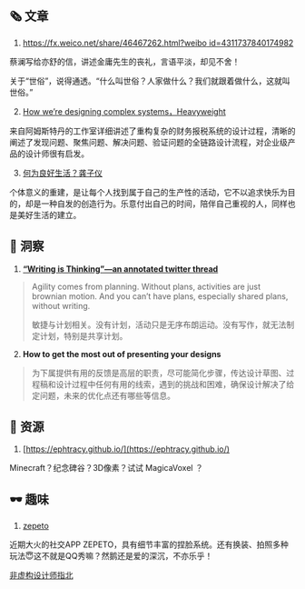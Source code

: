 ##  🗞 文章

1. [https://fx.weico.net/share/46467262.html?weibo id=4311737840174982](https://fx.weico.net/share/46467262.html?weibo%20id=4311737840174982)

蔡澜写给亦舒的信，讲述金庸先生的丧礼，言语平淡，却见不舍！

关于“世俗”，说得通透。“什么叫世俗？人家做什么？我们就跟着做什么，这就叫世俗。”

2. [How we’re designing complex systems，Heavyweight](https://medium.muz.li/design-for-systems-eadce219d76d)

来自阿姆斯特丹的工作室详细讲述了重构复杂的财务报税系统的设计过程，清晰的阐述了发现问题、聚焦问题、解决问题、验证问题的全链路设计流程，对企业级产品的设计师很有启发。

3. [何为良好生活？龚子仪](https://zhuanlan.zhihu.com/p/48021941)

个体意义的重建，是让每个人找到属于自己的生产性的活动，它不以追求快乐为目的，却是一种自发的创造行为。乐意付出自己的时间，陪伴自己重视的人，同样也是美好生活的建立。

## 💬 洞察

1. **[“Writing is Thinking”—an annotated twitter thread ](https://medium.learningbyshipping.com/writing-is-thinking-an-annotated-twitter-thread-2a75fe07fade)**

> Agility comes from planning. Without plans, activities are just brownian motion. And you can’t have plans, especially shared plans, without writing.
>
> 敏捷与计划相关。没有计划，活动只是无序布朗运动。没有写作，就无法制定计划，特别是共享计划。

2. **How to get the most out of presenting your designs**

> 为下属提供有用的反馈是高层的职责，尽可能简化步骤，传达设计草图、过程稿和设计过程中任何有用的线索，遇到的挑战和困难，确保设计解决了给定问题，未来的优化点还有哪些等信息。

## 💎 资源

1. [https://ephtracy.github.io/](https://ephtracy.github.io/)  

Minecraft？纪念碑谷？3D像素？试试 MagicaVoxel ？

## 🕶 趣味

1. [zepeto](https://zepeto.me/)

近期大火的社交APP ZEPETO，具有细节丰富的捏脸系统。还有换装、拍照多种玩法😇这不就是QQ秀嘛？然鹅还是爱的深沉，不亦乐乎！

[非虚构设计师指北](https://www.yuque.com/lynnete/design)